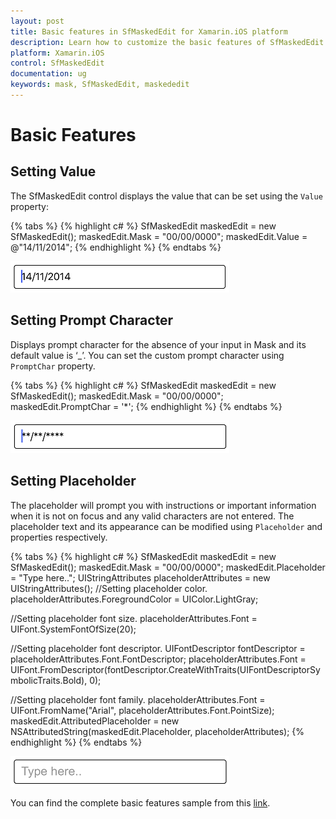 ```yaml
---
layout: post
title: Basic features in SfMaskedEdit for Xamarin.iOS platform
description: Learn how to customize the basic features of SfMaskedEdit
platform: Xamarin.iOS
control: SfMaskedEdit
documentation: ug 
keywords: mask, SfMaskedEdit, maskededit
---
```


# Basic Features

## Setting Value

The SfMaskedEdit control displays the value that can be set using the `Value` property:

{% tabs %}
{% highlight c# %}
SfMaskedEdit maskedEdit = new SfMaskedEdit();
maskedEdit.Mask = "00/00/0000";
maskedEdit.Value = @"14/11/2014";
{% endhighlight %}
{% endtabs %}

![](SfMaskedEditImages/settingValue.png)

## Setting Prompt Character

Displays prompt character for the absence of your input in Mask and its default value is ‘_’. You can set the custom prompt character using `PromptChar` property.

{% tabs %}
{% highlight c# %}
SfMaskedEdit maskedEdit = new SfMaskedEdit();
maskedEdit.Mask = "00/00/0000";
maskedEdit.PromptChar = '*';
{% endhighlight %}
{% endtabs %}

![](SfMaskedEditImages/settingPrompt.png)

## Setting Placeholder

The placeholder will prompt you with instructions or important information when it is not on focus and any valid characters are not entered. 
The placeholder text and its appearance can be modified using `Placeholder` and properties respectively.

{% tabs %}
{% highlight c# %}
SfMaskedEdit maskedEdit = new SfMaskedEdit();
maskedEdit.Mask = "00/00/0000";
maskedEdit.Placeholder = "Type here..";
UIStringAttributes placeholderAttributes = new UIStringAttributes();
//Setting placeholder color.
placeholderAttributes.ForegroundColor = UIColor.LightGray;

//Setting placeholder font size.
placeholderAttributes.Font = UIFont.SystemFontOfSize(20);

//Setting placeholder font descriptor.
UIFontDescriptor fontDescriptor = placeholderAttributes.Font.FontDescriptor;
placeholderAttributes.Font = UIFont.FromDescriptor(fontDescriptor.CreateWithTraits(UIFontDescriptorSymbolicTraits.Bold), 0);

//Setting placeholder font family.
placeholderAttributes.Font = UIFont.FromName("Arial", placeholderAttributes.Font.PointSize);
maskedEdit.AttributedPlaceholder = new NSAttributedString(maskedEdit.Placeholder, placeholderAttributes);
{% endhighlight %}
{% endtabs %}

![](SfMaskedEditImages/Settingplaceholder.png)

You can find the complete basic features sample from this [link](http://files2.syncfusion.com/Xamarin.iOS/Samples/MaskedEdit_BasicFeatures.zip).
